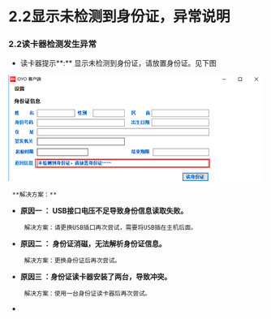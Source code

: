 # 2.2显示未检测到身份证，异常说明

### 2.2读卡器检测发生异常

* 读卡器提示**:** 显示未检测到身份证，请放置身份证。见下图

![](../../../.gitbook/assets/image%20%28644%29.png)

     **解决方案：**

* **原因一 ： USB接口电压不足导致身份信息读取失败。**

       解决方案：请更换USB插口再次尝试，需要将USB插在主机后面。

* **原因二 ： 身份证消磁，无法解析身份证信息。**

       解决方案：更换身份证后再次尝试。

* **原因三 ：身份证读卡器安装了两台，导致冲突。**

       解决方案：使用一台身份证读卡器后再次尝试。



* 
